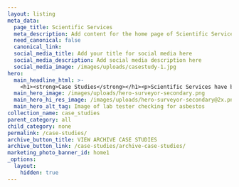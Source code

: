 ```yaml
---
layout: listing
meta_data:
  page_title: Scientific Services
  meta_description: Add content for the home page of Scientific Services here...
  need_canonical: false
  canonical_link:
  social_media_title: Add your title for social media here
  social_media_description: Add social media description here
  social_media_image: /images/uploads/casestudy-1.jpg
hero:
  main_headline_html: >-
    <h1><strong>Case Studies</strong></h1><p>Scientific Services have been working to keep you safe and compliant for more than 16 years</p>
  main_hero_image: /images/uploads/hero-surveyor-secondary.png
  main_hero_hi_res_image: /images/uploads/hero-surveyor-secondary@2x.png
  main_hero_alt_tag: Image of lab tester checking for asbestos
collection_name: case_studies
parent_category: all
child_category: none
permalink: /case-studies/
archive_button_title: VIEW ARCHIVE CASE STUDIES
archive_button_link: /case-studies/archive-case-studies/
marketing_photo_banner_id: home1
_options:
  layout:
    hidden: true
---
```

